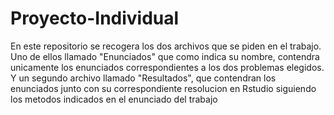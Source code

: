 # Proyecto-Individual

En este repositorio se recogera los dos archivos que se piden en el trabajo. Uno de ellos llamado "Enunciados" que como indica su nombre, contendra unicamente los enunciados correspondientes a los dos problemas elegidos. Y un segundo archivo llamado "Resultados", que contendran los enunciados junto con su correspondiente resolucion en Rstudio siguiendo los metodos indicados en el enunciado del trabajo
